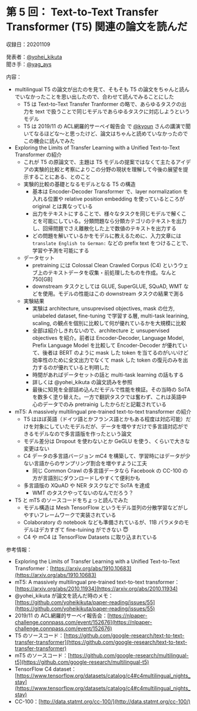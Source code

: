 # 第 5 回： Text-to-Text Transfer Transformer (T5) 関連の論文を読んだ

収録日：20201109

発表者：[@yohei_kikuta](https://twitter.com/yohei_kikuta)  
聞き手：[@yag_ays](https://twitter.com/yag_ays)  

内容：
- multilingual T5 の論文が出たのを見て、そもそも T5 の論文をちゃんと読んでいなかったことを思い出したので、合わせて読んでみることにした
  - T5 は Text-to-Text Transfer Tranformer の略で、あらゆるタスクの出力を text で扱うことで同じモデルであらゆるタスクに対応しようというモデル
  - T5 は 2019/11 の ACL網羅的サーベイ報告会 で [@kyoun](https://twitter.com/kyoun) さんの講演で聞いてなるほどな〜と思ったけど、論文はちゃんと読めていなかったのでこの機会に読んでみた
- Exploring the Limits of Transfer Learning with a Unified Text-to-Text Transformer の紹介
  - これが T5 の原論文で、主題は T5 モデルの提案ではなくて主たるアイデアの実験的比較と考察によりこの分野の現状を理解して今後の展望を提示することにある、とのこと
  - 実験的比較の基礎となるモデルとなる T5 の構造
    - 基本は Encoder-Decoder Transformer で、layer normalization を入れる位置や relative position embedding を使っているところが original とは異なっている
    - 出力をテキストにすることで、様々なタスクを同じモデルで解くことを可能にしている。分類問題なら分類カテゴリのテキストを出力し、回帰問題でさえ離散化した上で数値のテキストを出力する
    - どの問題を解いているかをモデルに教えるために、入力文章には `translate English to German:` などの prefix text をつけることで、学習や予測を可能にする
  - データセット
    - pretraining には Colossal Clean Crawled Corpus (C4) というウェブ上のテキストデータを収集・前処理したものを作成。なんと 750[GB]
    - downstream タスクとしては GLUE, SuperGLUE, SQuAD, WMT などを使用。モデルの性能はこの downstream タスクの結果で測る
  - 実験結果
    - 実験は architecture, unsuprevised objectives, mask の仕方, unlabeled dataset, fine-tuning で学習する層, multi-task learining, scaling, の観点を個別に比較して何が優れているかを大規模に比較
    - 全部は紹介しきれないので、architecture と unsupervised objectives を紹介。前者は Encoder-Decoder, Language Model, Prefix Language Model を比較して Encoder-Decoder が優れていて、後者は BERT のように mask した token を当てるのがいいけど効率性のために全文出力でなくて mask した token の復元のみを出力するのが優れていると判明した
    - 時間があればデータセットの話と multi-task learning の話もする
    - 詳しくは @yohei_kikuta の論文読みを参照
    - 最後に知見を全部詰め込んだモデルで性能を検証。その当時の SoTA を数多く塗り替えた。一方で翻訳タスクでは奮わず、これは英語中心のデータでのみ pretrainig したからだと記載されている
- mT5: A massively multilingual pre-trained text-to-text transformer の紹介
  - T5 はほぼ英語（ドイツ語とかフランス語とかもある程度は対応可能）だけを対象にしていたモデルだが、データを増やすだけで多言語対応ができるモデルなので多言語版を作ったという論文
  - モデル差分は Dropout を使わないとか GeGLU を使う、くらいで大きな変更はない
  - C4 データの多言語バージョン mC4 を構築して、学習時にはデータが少ない言語からのサンプリング割合を増やすように工夫
    - 同じ Common Crawl の多言語データなら Facebook の CC-100 の方が言語別にダウンロードしやすくて便利かも
  - 多言語版の XQuAD や NER タスクなどで SoTA を達成
    - WMT のタスクやってないのなんでだろう？
- T5 と mT5 のソースコードをちょっと読んでみた
  - モデル構造は Mesh TensorFlow というモデル並列の分散学習などがしやすいフレームワークで実装されている
  - Colaboratory の notebook なども準備されているが、11B パラメタのモデルはデカすぎて fine-tuining ができない :innocent:
  - C4 や mC4 は TensorFlow Datasets に取り込まれている 


参考情報：

- Exploring the Limits of Transfer Learning with a Unified Text-to-Text Transformer：[https://arxiv.org/abs/1910.10683](https://arxiv.org/abs/1910.10683)
- mT5: A massively multilingual pre-trained text-to-text transformer：[https://arxiv.org/abs/2010.11934](https://arxiv.org/abs/2010.11934)
- @yohei_kikuta が論文を読んだ時のメモ：[https://github.com/yoheikikuta/paper-reading/issues/55](https://github.com/yoheikikuta/paper-reading/issues/55)
-  2019/11 の ACL網羅的サーベイ報告会：[https://nlpaper-challenge.connpass.com/event/152676](https://nlpaper-challenge.connpass.com/event/152676)
- T5 のソースコード：[https://github.com/google-research/text-to-text-transfer-transformer](https://github.com/google-research/text-to-text-transfer-transformer)
- mT5 のソースコード：[https://github.com/google-research/multilingual-t5](https://github.com/google-research/multilingual-t5)
- TensorFlow C4 dataset：[https://www.tensorflow.org/datasets/catalog/c4#c4multilingual_nights_stay](https://www.tensorflow.org/datasets/catalog/c4#c4multilingual_nights_stay)
- CC-100：[http://data.statmt.org/cc-100/](http://data.statmt.org/cc-100/)